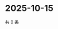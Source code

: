 # 2025-10-15

共 0 条

<!-- BEGIN ZHIHUQUESTIONS -->
<!-- 最后更新时间 Wed Oct 15 2025 12:13:48 GMT+0800 (China Standard Time) -->

<!-- END ZHIHUQUESTIONS -->
